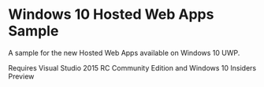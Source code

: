 # Windows 10 Hosted Web Apps Sample
A sample for the new Hosted Web Apps available on Windows 10 UWP.

Requires Visual Studio 2015 RC Community Edition and Windows 10 Insiders Preview

